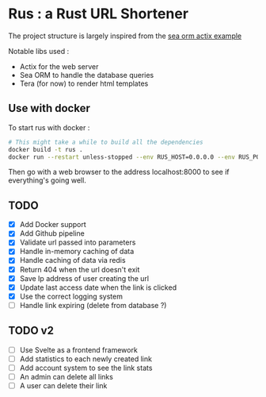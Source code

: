 # Rus : a Rust URL Shortener

The project structure is largely inspired from the [sea orm actix example](https://github.com/SeaQL/sea-orm/tree/master/examples/actix_example)

Notable libs used :
- Actix for the web server
- Sea ORM to handle the database queries
- Tera (for now) to render html templates

## Use with docker

To start rus with docker :
```bash
# This might take a while to build all the dependencies
docker build -t rus .
docker run --restart unless-stopped --env RUS_HOST=0.0.0.0 --env RUS_PORT=8000 --env RUS_DATABASE_URL="postgresql://<user>:<password>@127.0.0.1/<databasename>"  -p "8000:8000" rus 
```
Then go with a web browser to the address localhost:8000 to see if everything's going well.

## TODO
- [x] Add Docker support
- [x] Add Github pipeline
- [x] Validate url passed into parameters
- [x] Handle in-memory caching of data
- [x] Handle caching of data via redis
- [x] Return 404 when the url doesn't exit
- [x] Save Ip address of user creating the url
- [x] Update last access date when the link is clicked
- [x] Use the correct logging system
- [ ] Handle link expiring (delete from database ?)

## TODO v2
- [ ] Use Svelte as a frontend framework
- [ ] Add statistics to each newly created link
- [ ] Add account system to see the link stats
- [ ] An admin can delete all links
- [ ] A user can delete their link